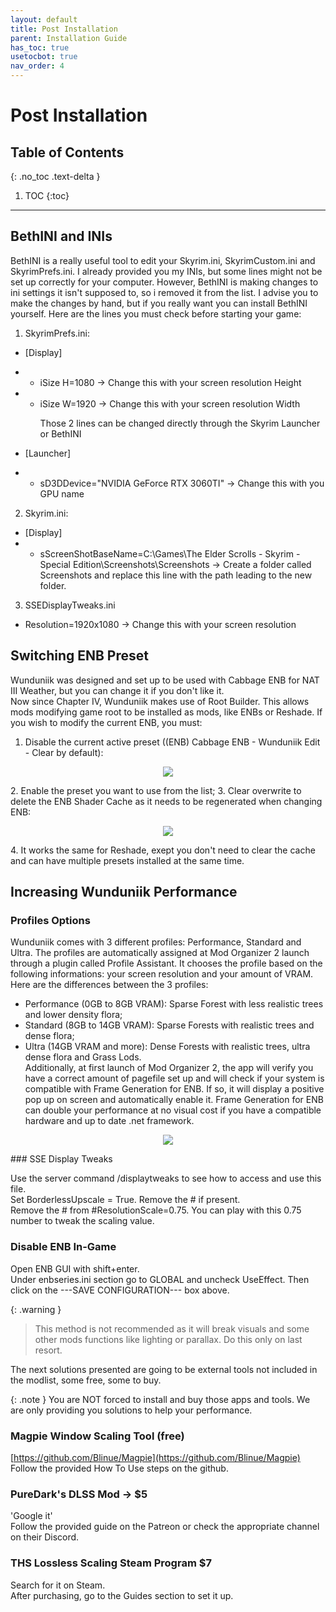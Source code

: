 ```yaml
---
layout: default
title: Post Installation
parent: Installation Guide
has_toc: true
usetocbot: true
nav_order: 4
---
```


# Post Installation

## Table of Contents
{: .no_toc .text-delta }

1. TOC
{:toc}
---

## BethINI and INIs

BethINI is a really useful tool to edit your Skyrim.ini, SkyrimCustom.ini and SkyrimPrefs.ini. I already provided you my INIs, but some lines might not be set up correctly for your computer. However, BethINI is making changes to ini settings it isn't supposed to, so i removed it from the list. I advise you to make the changes by hand, but if you really want you can install BethINI yourself. Here are the lines you must check before starting your game:
1. SkyrimPrefs.ini:
- [Display]
- - iSize H=1080 -> Change this with your screen resolution Height
- - iSize W=1920 -> Change this with your screen resolution Width
    <p>Those 2 lines can be changed directly through the Skyrim Launcher or BethINI

- [Launcher]
- - sD3DDevice="NVIDIA GeForce RTX 3060TI" -> Change this with you GPU name  

2. Skyrim.ini:
- [Display]
- - sScreenShotBaseName=C:\Games\The Elder Scrolls - Skyrim - Special Edition\Screenshots\Screenshots -> Create a folder called Screenshots and replace this line with the path leading to the new folder.

3. SSEDisplayTweaks.ini
- Resolution=1920x1080 -> Change this with your screen resolution

## Switching ENB Preset

Wunduniik was designed and set up to be used with Cabbage ENB for NAT III Weather, but you can change it if you don't like it.  
Now since Chapter IV, Wunduniik makes use of Root Builder. This allows mods modifying game root to be installed as mods, like ENBs or Reshade. If you wish to modify the current ENB, you must:
1. Disable the current active preset ((ENB) Cabbage ENB - Wunduniik Edit - Clear by default):
<p align="center">
    <img src="https://static.wixstatic.com/media/579922_07e367e948ae44d186a20946870246cf~mv2.png/v1/fill/w_712,h_371,al_c,lg_1,q_85,enc_avif,quality_auto/579922_07e367e948ae44d186a20946870246cf~mv2.png" >
</p>
2. Enable the preset you want to use from the list;
3. Clear overwrite to delete the ENB Shader Cache as it needs to be regenerated when changing ENB:
<p align="center">
    <img src="https://static.wixstatic.com/media/579922_7b4dcdecd048480b9393151600b1f903~mv2.png/v1/fill/w_719,h_335,al_c,lg_1,q_85,enc_avif,quality_auto/579922_7b4dcdecd048480b9393151600b1f903~mv2.png" >
</p>
4. It works the same for Reshade, exept you don't need to clear the cache and can have multiple presets installed at the same time.

## Increasing Wunduniik Performance

### Profiles Options

Wunduniik comes with 3 different profiles: Performance, Standard and Ultra. The profiles are automatically assigned at Mod Organizer 2 launch through a plugin called Profile Assistant. It chooses the profile based on the following informations: your screen resolution and your amount of VRAM. Here are the differences between the 3 profiles:
- Performance (0GB to 8GB VRAM): Sparse Forest with less realistic trees and lower density flora;
- Standard (8GB to 14GB VRAM): Sparse Forests with realistic trees and dense flora;
- Ultra (14GB VRAM and more): Dense Forests with realistic trees, ultra dense flora and Grass Lods.  
Additionally, at first launch of Mod Organizer 2, the app will verify you have a correct amount of pagefile set up and will check if your system is compatible with Frame Generation for ENB. If so, it will display a positive pop up on screen and automatically enable it. Frame Generation for ENB can double your performance at no visual cost if you have a compatible hardware and up to date .net framework.
<p align="center">
    <img src="https://static.wixstatic.com/media/579922_349e8144acad4d0183354432f0602cb1~mv2.png/v1/fill/w_600,h_245,al_c,q_85,usm_0.66_1.00_0.01,enc_avif,quality_auto/3b4e2d65f56f9178bbbad61edea29b3d1b3db469301776c6b449d80ffb953f62.png" >
</p>
​
### SSE Display Tweaks

Use the server command /displaytweaks to see how to access and use this file.  
Set BorderlessUpscale = True. Remove the # if present.  
Remove the # from #ResolutionScale=0.75. You can play with this 0.75 number to tweak the scaling value.  

### Disable ENB In-Game

Open ENB GUI with shift+enter.  
Under enbseries.ini section go to GLOBAL and uncheck UseEffect. Then click on the ---SAVE CONFIGURATION--- box above.

{: .warning }
> This method is not recommended as it will break visuals and some other mods functions like lighting or parallax. Do this only on last resort.

The next solutions presented are going to be external tools not included in the modlist, some free, some to buy.

{: .note } You are NOT forced to install and buy those apps and tools. We are only providing you solutions to help your performance.

### Magpie Window Scaling Tool (free)

[https://github.com/Blinue/Magpie](https://github.com/Blinue/Magpie)  
Follow the provided How To Use steps on the github.

### PureDark's DLSS Mod -> $5

'Google it'  
Follow the provided guide on the Patreon or check the appropriate channel on their Discord.

### THS Lossless Scaling Steam Program $7

Search for it on Steam.  
After purchasing, go to the Guides section to set it up.
